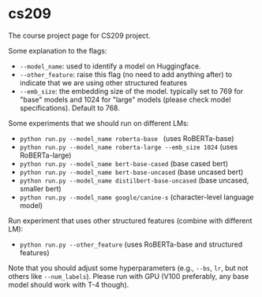 # cs209
The course project page for CS209 project.  

Some explanation to the flags:
- `--model_name`: used to identify a model on Huggingface.
- `--other_feature`: raise this flag (no need to add anything after) to indicate that we are using other structured features 
- `--emb_size`: the embedding size of the model. typically set to 769 for "base" models and 1024 for "large" models (please check model specifications). Default to 768.

Some experiments that we should run on different LMs:
- `python run.py --model_name roberta-base `  (uses RoBERTa-base)
- `python run.py --model_name roberta-large --emb_size 1024`  (uses RoBERTa-large)
- `python run.py --model_name bert-base-cased` (base cased bert)
- `python run.py --model_name bert-base-uncased` (base uncased bert)
- `python run.py --model_name distilbert-base-uncased` (base uncased, smaller bert)
- `python run.py --model_name google/canine-s` (character-level language model)

Run experiment that uses other structured features (combine with different LM):
- `python run.py --other_feature`  (uses RoBERTa-base and structured features)

Note that you should adjust some hyperparameters (e.g., `--bs`, `lr`, but not others like `--num_labels`). Please run with GPU (V100 preferably, any base model should work with T-4 though). 



